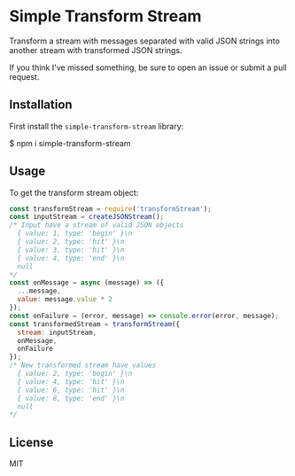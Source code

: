 # Simple Transform Stream

Transform a stream with messages separated with valid JSON strings into another stream with transformed JSON strings.

If you think I've missed something, be sure to open an issue or submit a pull request.

## Installation

First install the `simple-transform-stream` library:

  $ npm i simple-transform-stream

## Usage

To get the transform stream object:

```js
const transformStream = require('transformStream');
const inputStream = createJSONStream();
/* Input have a stream of valid JSON objects
  { value: 1, type: 'begin' }\n
  { value: 2, type: 'hit' }\n
  { value: 3, type: 'hit' }\n
  { value: 4, type: 'end' }\n
  null
*/
const onMessage = async (message) => ({
  ...message,
  value: message.value * 2
});
const onFailure = (error, message) => console.error(error, message);
const transformedStream = transformStream({
  stream: inputStream,
  onMessage,
  onFailure
});
/* New transformed stream have values
  { value: 2, type: 'begin' }\n
  { value: 4, type: 'hit' }\n
  { value: 6, type: 'hit' }\n
  { value: 8, type: 'end' }\n
  null
*/
```

## License

MIT
